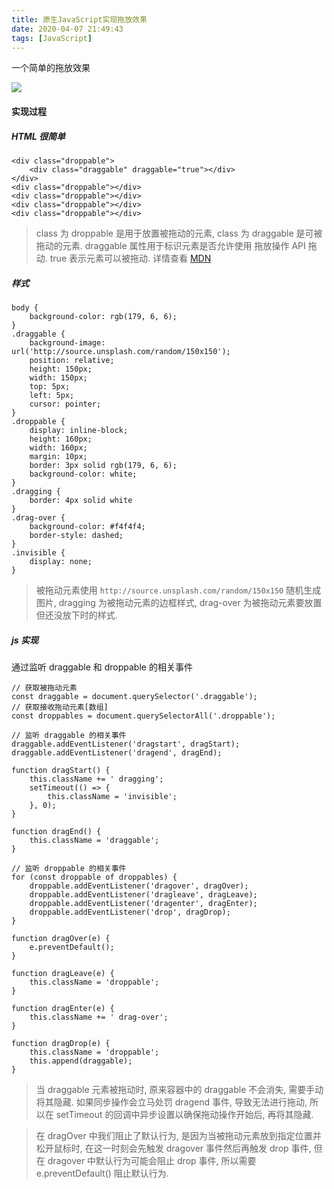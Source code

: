 ```yaml
---
title: 原生JavaScript实现拖放效果
date: 2020-04-07 21:49:43
tags: [JavaScript]
---
```


一个简单的拖放效果

![](https://pic.downk.cc/item/5e8c8667504f4bcb043ffa0c.png)

#### 实现过程

##### HTML 很简单

```
<div class="droppable">
    <div class="draggable" draggable="true"></div>
</div>
<div class="droppable"></div>
<div class="droppable"></div>
<div class="droppable"></div>
<div class="droppable"></div>
```

>class 为 droppable 是用于放置被拖动的元素, class 为 draggable 是可被拖动的元素. draggable 属性用于标识元素是否允许使用 拖放操作 API 拖动. true 表示元素可以被拖动. 详情查看 [MDN](https://developer.mozilla.org/zh-CN/docs/Web/HTML/Global_attributes/draggable)

##### 样式

```
body {
    background-color: rgb(179, 6, 6);
}
.draggable {
    background-image: url('http://source.unsplash.com/random/150x150');
    position: relative;
    height: 150px;
    width: 150px;
    top: 5px;
    left: 5px;
    cursor: pointer;
}
.droppable {
    display: inline-block;
    height: 160px;
    width: 160px;
    margin: 10px;
    border: 3px solid rgb(179, 6, 6);
    background-color: white;
}
.dragging {
    border: 4px solid white
}
.drag-over {
    background-color: #f4f4f4;
    border-style: dashed;
}
.invisible {
    display: none;
}
```

>被拖动元素使用 `http://source.unsplash.com/random/150x150` 随机生成图片, dragging 为被拖动元素的边框样式, drag-over 为被拖动元素要放置但还没放下时的样式.

##### js 实现

通过监听 draggable 和 droppable 的相关事件

```
// 获取被拖动元素
const draggable = document.querySelector('.draggable');
// 获取接收拖动元素[数组]
const droppables = document.querySelectorAll('.droppable');

// 监听 draggable 的相关事件
draggable.addEventListener('dragstart', dragStart);
draggable.addEventListener('dragend', dragEnd);

function dragStart() {
    this.className += ' dragging';
    setTimeout(() => {
        this.className = 'invisible';
    }, 0);
}

function dragEnd() {
    this.className = 'draggable';
}

// 监听 droppable 的相关事件
for (const droppable of droppables) {
    droppable.addEventListener('dragover', dragOver);
    droppable.addEventListener('dragleave', dragLeave);
    droppable.addEventListener('dragenter', dragEnter);
    droppable.addEventListener('drop', dragDrop);
}

function dragOver(e) {
    e.preventDefault();
}

function dragLeave(e) {
    this.className = 'droppable';
}

function dragEnter(e) {
    this.className += ' drag-over';
}

function dragDrop(e) {
    this.className = 'droppable';
    this.append(draggable);
}
```

>当 draggable 元素被拖动时, 原来容器中的 draggable 不会消失, 需要手动将其隐藏. 如果同步操作会立马处罚 dragend 事件, 导致无法进行拖动, 所以在 setTimeout 的回调中异步设置以确保拖动操作开始后, 再将其隐藏.

>在 dragOver 中我们阻止了默认行为, 是因为当被拖动元素放到指定位置并松开鼠标时, 在这一时刻会先触发 dragover 事件然后再触发 drop 事件, 但在 dragover 中默认行为可能会阻止 drop 事件, 所以需要 e.preventDefault() 阻止默认行为.